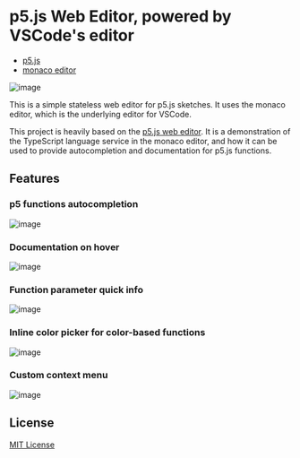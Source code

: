 # p5.js Web Editor, powered by VSCode's editor

- [p5.js](https://p5js.org)
- [monaco editor](https://microsoft.github.io/monaco-editor/)

![image](https://gist.github.com/user-attachments/assets/d3160be3-4faf-4231-95c6-da58a6937d7e)

This is a simple stateless web editor for p5.js sketches. It uses the monaco editor, which is the underlying editor for VSCode.

This project is heavily based on the [p5.js web editor](https://editor.p5js.org/). It is a demonstration of the TypeScript language service in the monaco editor, and how it can be used to provide autocompletion and documentation for p5.js functions.

## Features

### p5 functions autocompletion

![image](https://gist.github.com/user-attachments/assets/cc10ae16-66e9-42ec-800e-ddc129fafcc8)

### Documentation on hover

![image](https://gist.github.com/user-attachments/assets/bf516928-4104-4b96-88bd-86958b14531a)

### Function parameter quick info

![image](https://gist.github.com/user-attachments/assets/4614ad5b-f0db-45d7-81f1-005ef1eda28a)

### Inline color picker for color-based functions

![image](https://gist.github.com/user-attachments/assets/f876aecc-90aa-4d45-b1ee-968bc52ae5b2)

### Custom context menu

![image](https://gist.github.com/user-attachments/assets/81370ac7-9418-47a7-8a0f-8a8cdc9e55fa)

## License

[MIT License](LICENSE)
